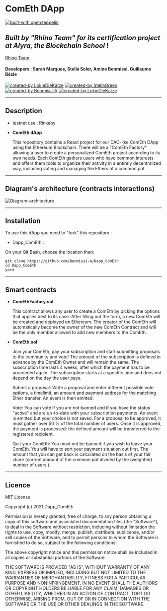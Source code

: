 # ComEth DApp

[![built-with openzeppelin](https://img.shields.io/badge/built%20with-OpenZeppelin-3677FF)](https://docs.openzeppelin.com/)

## _Built by "Rhino Team" for its certification project at Alyra, the Blockchain School_ !

[Rhino Team](./public/favicon.ico)

#### Developers : Sarah Marques, Stella Soler, Amine Benmissi, Guillaume Bézie

[![created-by LokieDieKatze](https://img.shields.io/badge/created%20by-LokiDieKatze-FFA07A)](https://github.com/LokiDieKatze)
[![created-by StellaGreen](https://img.shields.io/badge/created%20by-StellaGreen-FFA07A)](https://github.com/StellaGreen)
[![created-by Benmissi-A](https://img.shields.io/badge/created%20by-Benmissi-FFA07A)](https://github.com/Benmissi-A)
[![created-by LokieDieKatze](https://img.shields.io/badge/created%20by-GuillaumeB75-FFA07A)](https://github.com/GuillaumeB75)

---

## Description

- testnet use : Rinkeby
- **ComEth dApp**

  This repository contains a React project for our DAO-like ComEth DApp using the Ethereum Blockchain. There will be a "ComEth Factory" allowing a user to create a personalized ComEth project according to its own needs. Each ComEth gathers users who have common interests and offers them tools to organize their activity in a entirely decentralized way, including voting and managing the Ethers of a common pot.

---

## Diagram's architecture (contracts interactions)


![Diagram-architecture](./Diagram-architecture.png)


---

## Installation

To use this dApp you need to "fork" this repository :

- Dapp_ComEth :

On your Git Bash, choose the location then:

```
git clone https://github.com/Benmissi-A/Dapp_ComEth
cd Dapp_ComEth
yarn
```

---

## Smart contracts

- **ComEthFactory.sol**

  This contract allows any user to create a ComEth by picking the options that applies best to its case. After filling out the form, a new ComEth will be created and deployed on Ethereum. The creator of the ComEth will automatically become the owner of the new ComEth Contract and will be the only member allowed to add new members to the ComEth.

- **ComEth.sol**

  Join your ComEth, pay your subscription and start submitting proposals to the community and vote! The amount of the subscription is defined in advance by the ComEth Owner and will remain the same. The subscription time lasts 4 weeks, after which the payment has to be proceeded again. The subscription starts at a specific time and does not depend on the day the user pays.

  Submit a proposal:
  Write a proposal and enter different possible vote options, a timelimit, an amount and payment address for the matching Ether transfer. An event is then emitted.

  Vote:
  You can vote if you are not banned and if you have the status "active" and are up-to-date with your subscription payments. An event is emitted but your choice is not saved.
  For a proposal to be approved, it must gather over 50 % of the total number of users. Once it is approved, the payment is processed: the defined amount will be transferred to the registered recipient.

  Quit your ComEth:
  You must not be banned if you wish to leave your ComEth. You will have to sort your payment situation out first.
  The amount that you can get back is calculated on the basis of your fair share (current amount of the common pot divided by the (weighted) number of users ).

---

## Licence

MIT License

Copyright (c) 2021 Dapp_ComEth

Permission is hereby granted, free of charge, to any person obtaining a copy
of this software and associated documentation files (the "Software"), to deal
in the Software without restriction, including without limitation the rights
to use, copy, modify, merge, publish, distribute, sublicense, and/or sell
copies of the Software, and to permit persons to whom the Software is
furnished to do so, subject to the following conditions:

The above copyright notice and this permission notice shall be included in all
copies or substantial portions of the Software.

THE SOFTWARE IS PROVIDED "AS IS", WITHOUT WARRANTY OF ANY KIND, EXPRESS OR
IMPLIED, INCLUDING BUT NOT LIMITED TO THE WARRANTIES OF MERCHANTABILITY,
FITNESS FOR A PARTICULAR PURPOSE AND NONINFRINGEMENT. IN NO EVENT SHALL THE
AUTHORS OR COPYRIGHT HOLDERS BE LIABLE FOR ANY CLAIM, DAMAGES OR OTHER
LIABILITY, WHETHER IN AN ACTION OF CONTRACT, TORT OR OTHERWISE, ARISING FROM,
OUT OF OR IN CONNECTION WITH THE SOFTWARE OR THE USE OR OTHER DEALINGS IN THE
SOFTWARE.